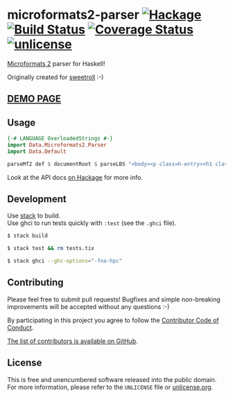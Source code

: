 # microformats2-parser [![Hackage](https://img.shields.io/hackage/v/microformats2-parser.svg?style=flat)](https://hackage.haskell.org/package/microformats2-parser) [![Build Status](https://img.shields.io/travis/myfreeweb/microformats2-parser.svg?style=flat)](https://travis-ci.org/myfreeweb/microformats2-parser) [![Coverage Status](https://img.shields.io/coveralls/myfreeweb/microformats2-parser.svg?style=flat)](https://coveralls.io/r/myfreeweb/microformats2-parser) [![unlicense](https://img.shields.io/badge/un-license-green.svg?style=flat)](http://unlicense.org)

[Microformats 2] parser for Haskell!

Originally created for [sweetroll] :-)

[Microformats 2]: http://microformats.org/wiki/microformats2
[sweetroll]: https://github.com/myfreeweb/sweetroll

## [DEMO PAGE](https://unrelenting.technology/mf2/)

## Usage

```haskell
{-# LANGUAGE OverloadedStrings #-}
import Data.Microformats2.Parser
import Data.Default

parseMf2 def $ documentRoot $ parseLBS "<body><p class=h-entry><h1 class=p-name>Yay!</h1></p></body>"
```

Look at the API docs [on Hackage](https://hackage.haskell.org/package/microformats2-parser) for more info.

## Development

Use [stack] to build.  
Use ghci to run tests quickly with `:test` (see the `.ghci` file).

```bash
$ stack build

$ stack test && rm tests.tix

$ stack ghci --ghc-options="-fno-hpc"
```

[stack]: https://github.com/commercialhaskell/stack

## Contributing

Please feel free to submit pull requests!
Bugfixes and simple non-breaking improvements will be accepted without any questions :-)

By participating in this project you agree to follow the [Contributor Code of Conduct](http://contributor-covenant.org/version/1/2/0/).

[The list of contributors is available on GitHub](https://github.com/myfreeweb/microformats2-parser/graphs/contributors).

## License

This is free and unencumbered software released into the public domain.  
For more information, please refer to the `UNLICENSE` file or [unlicense.org](http://unlicense.org).
